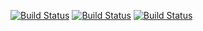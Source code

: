 [![Build Status](https://travis-ci.com/nishaque/lab05.svg?branch=master)](https://travis-ci.com/nishque/lab05)
[![Build Status](https://travis-ci.org/nishque/lab05.svg?branch=master)](https://travis-ci.org/nishaque/lab05)
[![Build Status](https://travis-ci.com/nishaque/lab05.svg?branch=master)](https://travis-ci.com/nishque/lab05)
